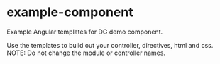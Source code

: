 # example-component
Example Angular templates for DG demo component.


Use the templates to build out your controller, directives, html and css.
NOTE: Do not change the module or controller names.

